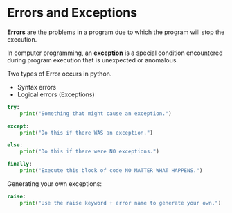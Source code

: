 # Errors and Exceptions

**Errors** are the problems in a program due to which the program will stop the execution. 

In computer programming, an **exception** is a special condition encountered during program execution that is unexpected or anomalous.

Two types of Error occurs in python. 

-  Syntax errors
-  Logical errors (Exceptions) 

```python
try:
    print("Something that might cause an exception.")

except:
    print("Do this if there WAS an exception.")

else:
    print("Do this if there were NO exceptions.")

finally:
    print("Execute this block of code NO MATTER WHAT HAPPENS.")

```

Generating your own exceptions:

```python
raise:
    print("Use the raise keyword + error name to generate your own.")
```

